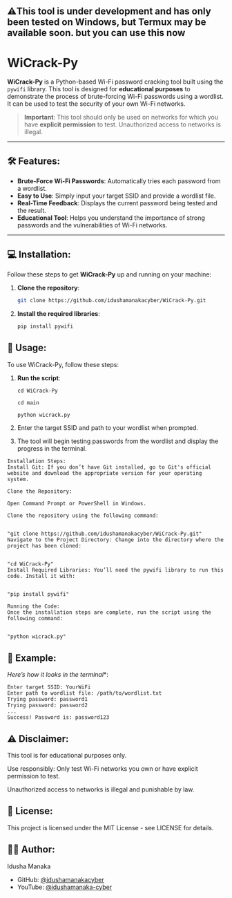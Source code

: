 ## ⚠️This tool is under development and has only been tested on Windows, but Termux may be available soon. but you can use this now


# WiCrack-Py

**WiCrack-Py** is a Python-based Wi-Fi password cracking tool built using the `pywifi` library. This tool is designed for **educational purposes** to demonstrate the process of brute-forcing Wi-Fi passwords using a wordlist. It can be used to test the security of your own Wi-Fi networks.

> **Important**: This tool should only be used on networks for which you have **explicit permission** to test. Unauthorized access to networks is illegal.

---

## 🛠️ Features:
- **Brute-Force Wi-Fi Passwords**: Automatically tries each password from a wordlist.
- **Easy to Use**: Simply input your target SSID and provide a wordlist file.
- **Real-Time Feedback**: Displays the current password being tested and the result.
- **Educational Tool**: Helps you understand the importance of strong passwords and the vulnerabilities of Wi-Fi networks.

---

## 💻 Installation:

Follow these steps to get **WiCrack-Py** up and running on your machine:

1. **Clone the repository**:
   ```bash
   git clone https://github.com/idushamanakacyber/WiCrack-Py.git

2. **Install the required libraries**:
   ```bash
   pip install pywifi 

## 🚀 Usage:

To use WiCrack-Py, follow these steps:

1. **Run the script**:
   
   ```
   cd WiCrack-Py
   ```
   ```
   cd main
   ```
   
   ```bash
   python wicrack.py

2. Enter the target SSID and path to your wordlist when prompted.
3. The tool will begin testing passwords from the wordlist and display the progress in the terminal.

```
Installation Steps:
Install Git: If you don’t have Git installed, go to Git's official website and download the appropriate version for your operating system.

Clone the Repository:

Open Command Prompt or PowerShell in Windows.

Clone the repository using the following command:


"git clone https://github.com/idushamanakacyber/WiCrack-Py.git"
Navigate to the Project Directory: Change into the directory where the project has been cloned:


"cd WiCrack-Py"
Install Required Libraries: You’ll need the pywifi library to run this code. Install it with:


"pip install pywifi"

Running the Code:
Once the installation steps are complete, run the script using the following command:


"python wicrack.py"
```



## 📝 Example:
*Here’s how it looks in the terminal**:

   ```
Enter target SSID: YourWiFi
Enter path to wordlist file: /path/to/wordlist.txt
Trying password: password1
Trying password: password2
...
Success! Password is: password123
   ```   

## ⚠️ Disclaimer:
This tool is for educational purposes only.

Use responsibly: Only test Wi-Fi networks you own or have explicit permission to test.

Unauthorized access to networks is illegal and punishable by law.

## 📜 License:
This project is licensed under the MIT License - see LICENSE for details.

## 👨‍💻 Author:
Idusha Manaka

- GitHub: [@idushamanakacyber](https://github.com/idushamanakacyber)
- YouTube: [@idushamanaka-cyber](https://www.youtube.com/@idushamanaka-cyber)

